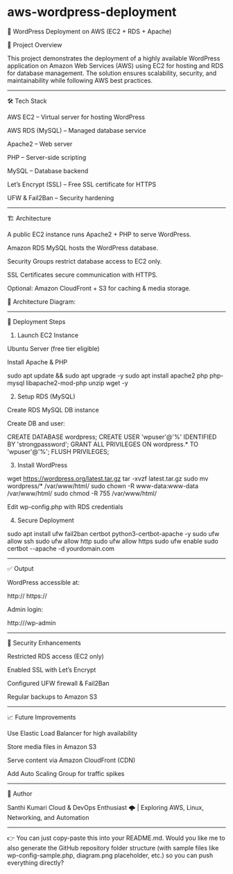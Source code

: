 # aws-wordpress-deployment

🚀 WordPress Deployment on AWS (EC2 + RDS + Apache)

📌 Project Overview

This project demonstrates the deployment of a highly available WordPress application on Amazon Web Services (AWS) using EC2 for hosting and RDS for database management.
The solution ensures scalability, security, and maintainability while following AWS best practices.


---

🛠 Tech Stack

AWS EC2 – Virtual server for hosting WordPress

AWS RDS (MySQL) – Managed database service

Apache2 – Web server

PHP – Server-side scripting

MySQL – Database backend

Let’s Encrypt (SSL) – Free SSL certificate for HTTPS

UFW & Fail2Ban – Security hardening



---

🏗 Architecture

A public EC2 instance runs Apache2 + PHP to serve WordPress.

Amazon RDS MySQL hosts the WordPress database.

Security Groups restrict database access to EC2 only.

SSL Certificates secure communication with HTTPS.

Optional: Amazon CloudFront + S3 for caching & media storage.


📌 Architecture Diagram:



---

🔧 Deployment Steps

1. Launch EC2 Instance

Ubuntu Server (free tier eligible)

Install Apache & PHP


sudo apt update && sudo apt upgrade -y
sudo apt install apache2 php php-mysql libapache2-mod-php unzip wget -y

2. Setup RDS (MySQL)

Create RDS MySQL DB instance

Create DB and user:


CREATE DATABASE wordpress;
CREATE USER 'wpuser'@'%' IDENTIFIED BY 'strongpassword';
GRANT ALL PRIVILEGES ON wordpress.* TO 'wpuser'@'%';
FLUSH PRIVILEGES;

3. Install WordPress

wget https://wordpress.org/latest.tar.gz
tar -xvzf latest.tar.gz
sudo mv wordpress/* /var/www/html/
sudo chown -R www-data:www-data /var/www/html/
sudo chmod -R 755 /var/www/html/

Edit wp-config.php with RDS credentials


4. Secure Deployment

sudo apt install ufw fail2ban certbot python3-certbot-apache -y
sudo ufw allow ssh
sudo ufw allow http
sudo ufw allow https
sudo ufw enable
sudo certbot --apache -d yourdomain.com


---

✅ Output

WordPress accessible at:

http://<EC2-Public-IP>
https://<your-domain>

Admin login:

http://<EC2-Public-IP>/wp-admin



---

🔐 Security Enhancements

Restricted RDS access (EC2 only)

Enabled SSL with Let’s Encrypt

Configured UFW firewall & Fail2Ban

Regular backups to Amazon S3



---

📈 Future Improvements

Use Elastic Load Balancer for high availability

Store media files in Amazon S3

Serve content via Amazon CloudFront (CDN)

Add Auto Scaling Group for traffic spikes



---

🤝 Author

Santhi Kumari
Cloud & DevOps Enthusiast 🌩 | Exploring AWS, Linux, Networking, and Automation


---

👉 You can just copy-paste this into your README.md.
Would you like me to also generate the GitHub repository folder structure (with sample files like wp-config-sample.php, diagram.png placeholder, etc.) so you can push everything directly?
